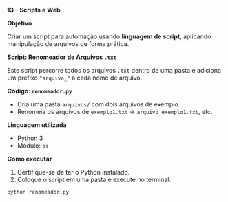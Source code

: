 **13 – Scripts e Web**

**Objetivo**

Criar um script para automação usando **linguagem de script**, aplicando manipulação de arquivos de forma prática.


**Script: Renomeador de Arquivos `.txt`**

Este script percorre todos os arquivos `.txt` dentro de uma pasta e adiciona um prefixo `"arquivo_"` a cada nome de arquivo.


**Código: `renomeador.py`**

- Cria uma pasta `arquivos/` com dois arquivos de exemplo.
- Renomeia os arquivos de `exemplo1.txt` → `arquivo_exemplo1.txt`, etc.


**Linguagem utilizada**

- Python 3
- Módulo: `os`


**Como executar**

1. Certifique-se de ter o Python instalado.
2. Coloque o script em uma pasta e execute no terminal:

```bash
python renomeador.py
```
